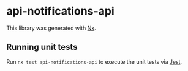 # api-notifications-api

This library was generated with [Nx](https://nx.dev).

## Running unit tests

Run `nx test api-notifications-api` to execute the unit tests via [Jest](https://jestjs.io).

